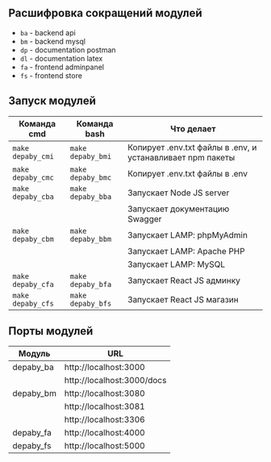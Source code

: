 ## Расшифровка сокращений модулей

- `ba` - backend api
- `bm` - backend mysql
- `dp` - documentation postman
- `dl` - documentation latex
- `fa` - frontend adminpanel
- `fs` - frontend store

## Запуск модулей
| Команда cmd       | Команда bash      | Что делает                                                 |
| ----------------- | ----------------- | ---------------------------------------------------------- |
| `make depaby_cmi` | `make depaby_bmi` | Копирует .env.txt файлы в .env, и устанавливает npm пакеты |
| `make depaby_cmc` | `make depaby_bmc` | Копирует .env.txt файлы в .env                             |
| `make depaby_cba` | `make depaby_bba` | Запускает Node JS server                                   |
|                   |                   | Запускает документацию Swagger                             |
| `make depaby_cbm` | `make depaby_bbm` | Запускает LAMP: phpMyAdmin                                 |
|                   |                   | Запускает LAMP: Apache PHP                                 |
|                   |                   | Запускает LAMP: MySQL                                      |
| `make depaby_cfa` | `make depaby_bfa` | Запускает React JS админку                                 |
| `make depaby_cfs` | `make depaby_bfs` | Запускает React JS магазин                                 |

## Порты модулей
| Модуль    | URL                        |
| --------- | -------------------------- |
| depaby_ba | http://localhost:3000      |
|           | http://localhost:3000/docs |
| depaby_bm | http://localhost:3080      |
|           | http://localhost:3081      |
|           | http://localhost:3306      |
| depaby_fa | http://localhost:4000      |
| depaby_fs | http://localhost:5000      |
